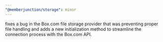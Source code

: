 ```yaml
---
"@memberjunction/storage": minor
---
```


fixes a bug in the Box.com file storage provider that was preventing proper file handling and adds a new initialization method to streamline the connection process with the Box.com API.
